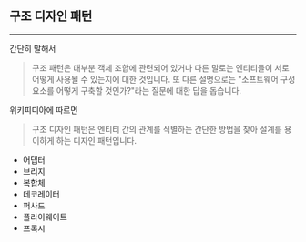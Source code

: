 ## 구조 디자인 패턴

---

간단히 말해서

> 구조 패턴은 대부분 객체 조합에 관련되어 있거나 다른 말로는 엔티티들이 서로 어떻게 사용될 수 있는지에 대한 것입니다.
> 또 다른 설명으로는 "소프트웨어 구성 요소를 어떻게 구축할 것인가?"라는 질문에 대한 답을 돕습니다.

위키피디아에 따르면

> 구조 디자인 패턴은 엔티티 간의 관계를 식별하는 간단한 방법을 찾아 설계를 용이하게 하는 디자인 패턴입니다.

- 어댑터
- 브리지
- 복합체
- 데코레이터
- 퍼사드
- 플라이웨이트
- 프록시
